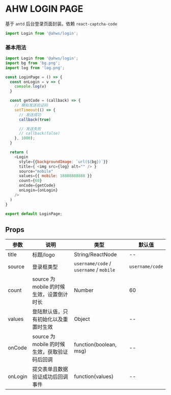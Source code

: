 AHW LOGIN PAGE
===
基于 `antd` 后台登录页面封装。依赖 `react-captcha-code`

```jsx
import Login from '@ahws/login';
```

### 基本用法

<!--DemoStart,bgWhite,codePen,codeSandbox--> 
```js
import Login from '@ahws/login';
import bg from 'bg.png';
import log from 'log.png';

const LoginPage = () => {
  const onLogin = v => {
    console.log(v)
  }

  const getCode = (callback) => {
    // 模拟发送验证码
    setTimeout(() => {
      // 发送成功
      callback(true)

      // 发送失败
      // callback(false)
    }, 1000);
  }

  return (
    <Login
      style={{backgroundImage: `url(${bg})`}}
      title={ <img src={log} alt="" /> }
      source="mobile"
      values={{ mobile: 18888888888 }}
      count={60}
      onCode={getCode}
      onLogin={onLogin}
    />
  )
}

export default LoginPage;
```
<!--End-->

## Props

| 参数 | 说明 | 类型 | 默认值 |
| -------- | -------- | -------- | -------- |
| title | 标题/logo | String/ReactNode | -- |
| source | 登录框类型 | `username/code` / `username` / `mobile` | `username/code` |
| count | source 为 mobile 的时候生效，设置倒计时长 | Number | 60 |
| values | 登陆默认值，只有初始化以及重置时生效 | Object | -- |
| onCode | source 为 mobile 的时候生效，获取验证码后回调 | function(boolean, msg) | -- |
| onLogin | 提交表单且数据验证成功后回调事件 | function(values) | -- |


